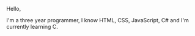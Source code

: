Hello,

I'm a three year programmer, I know HTML, CSS, JavaScript,  C# and I'm currently learning C.

